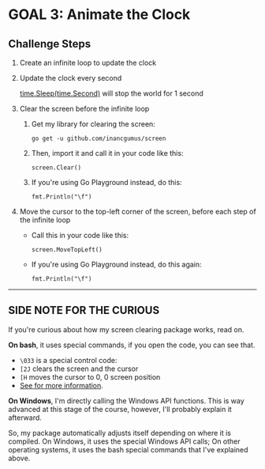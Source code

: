 # GOAL 3: Animate the Clock

## Challenge Steps

1. Create an infinite loop to update the clock

2. Update the clock every second

   [time.Sleep(time.Second)](https://golang.org/pkg/time/#Sleep) will stop the world for 1 second

3. Clear the screen before the infinite loop

    1. Get my library for clearing the screen:

       `go get -u github.com/inancgumus/screen`

    2. Then, import it and call it in your code like this:

       `screen.Clear()`

    3. If you're using Go Playground instead, do this:

       `fmt.Println("\f")`

4. Move the cursor to the top-left corner of the screen, before each step
   of the infinite loop

    * Call this in your code like this:

      `screen.MoveTopLeft()`

    * If you're using Go Playground instead, do this again:

      `fmt.Println("\f")`

---

## SIDE NOTE FOR THE CURIOUS

If you're curious about how my screen clearing package works, read on.

**On bash**, it uses special commands, if you open the code, you can see that.

* `\033` is a special control code:
* `[2J` clears the screen and the cursor
* `[H`  moves the cursor to 0, 0 screen position
* [See for more information](https://bluesock.org/~willkg/dev/ansi.html).

**On Windows**, I'm directly calling the Windows API functions. This is way advanced at this stage of the course, however, I'll probably explain it afterward.

So, my package automatically adjusts itself depending on where it is compiled. On Windows, it uses the special Windows API calls; On other operating systems, it uses the bash special commands that I've explained above.